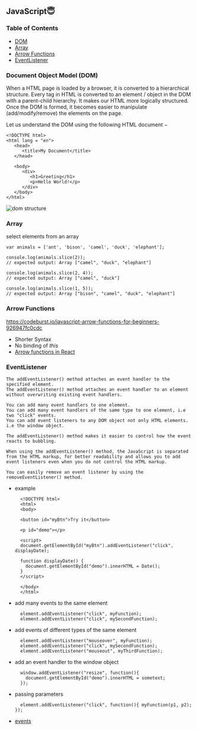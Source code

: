 ## JavaScript:innocent:

### Table of Contents
- [DOM](#document-object-model-dom)
- [Array](#array)
- [Arrow Functions](#arrow-functions)
- [EventListener](#eventlistener)

### Document Object Model (DOM)
When a HTML page is loaded by a browser, it is converted to a hierarchical structure. Every tag in HTML is converted to an element / object in the DOM with a parent-child hierarchy. It makes our HTML more logically structured. Once the DOM is formed, it becomes easier to manipulate (add/modify/remove) the elements on the page.

Let us understand the DOM using the following HTML document −

    <!DOCTYPE html>
    <html lang = "en">
       <head>
          <title>My Document</title>
       </head>

       <body>
          <div>
             <h1>Greeting</h1>
             <p>Hello World!</p>
          </div>
       </body>
    </html>
    
![dom structure](https://www.tutorialspoint.com/d3js/images/document_object_model.jpg)   


### Array
select elements from an array

    var animals = ['ant', 'bison', 'camel', 'duck', 'elephant'];

    console.log(animals.slice(2));
    // expected output: Array ["camel", "duck", "elephant"]

    console.log(animals.slice(2, 4));
    // expected output: Array ["camel", "duck"]

    console.log(animals.slice(1, 5));
    // expected output: Array ["bison", "camel", "duck", "elephant"]


### Arrow Functions
https://codeburst.io/javascript-arrow-functions-for-beginners-926947fc0cdc
- Shorter Syntax
- No binding of *this*
- [Arrow functions in React](https://medium.com/@oleg008/arrow-functions-in-react-f782d11460b4)

### EventListener
    The addEventListener() method attaches an event handler to the specified element.
    The addEventListener() method attaches an event handler to an element without overwriting existing event handlers.

    You can add many event handlers to one element.
    You can add many event handlers of the same type to one element, i.e two "click" events.
    You can add event listeners to any DOM object not only HTML elements. i.e the window object.

    The addEventListener() method makes it easier to control how the event reacts to bubbling.

    When using the addEventListener() method, the JavaScript is separated from the HTML markup, for better readability and allows you to add event listeners even when you do not control the HTML markup.

    You can easily remove an event listener by using the removeEventListener() method.
    
- example

        <!DOCTYPE html>
        <html>
        <body>

        <button id="myBtn">Try it</button>

        <p id="demo"></p>

        <script>
        document.getElementById("myBtn").addEventListener("click", displayDate);

        function displayDate() {
          document.getElementById("demo").innerHTML = Date();
        }
        </script>

        </body>
        </html> 
- add many events to the same element

        element.addEventListener("click", myFunction);
        element.addEventListener("click", mySecondFunction);
- add events of different types of the same element

        element.addEventListener("mouseover", myFunction);
        element.addEventListener("click", mySecondFunction);
        element.addEventListener("mouseout", myThirdFunction);
- add an event handler to the window object

        window.addEventListener("resize", function(){
          document.getElementById("demo").innerHTML = sometext;
        });
- passing parameters

        element.addEventListener("click", function(){ myFunction(p1, p2); });
- [events](https://developer.mozilla.org/en-US/docs/Web/Events)
